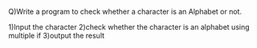Q)Write a program to check whether a character is an Alphabet or not.

1)Input the character 
2)check whether the character is an alphabet using multiple if
3)output the result 
